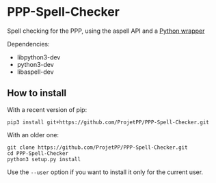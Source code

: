 # PPP-Spell-Checker

Spell checking for the PPP, using the aspell API and a [Python wrapper](https://github.com/WojciechMula/aspell-python)

Dependencies:
* libpython3-dev
* python3-dev
* libaspell-dev

<!--[![Build Status](https://scrutinizer-ci.com/g/ProjetPP/PPP-Spell-Checker/badges/build.png?b=master)](https://scrutinizer-ci.com/g/ProjetPP/PPP-Spell-Checker/build-status/master)-->
<!--[![Code Coverage](https://scrutinizer-ci.com/g/ProjetPP/PPP-Spell-Checker/badges/coverage.png?b=master)](https://scrutinizer-ci.com/g/ProjetPP/PPP-Spell-Checker/?branch=master)-->
<!--[![Scrutinizer Code Quality](https://scrutinizer-ci.com/g/ProjetPP/PPP-Spell-Checker/badges/quality-score.png?b=master)](https://scrutinizer-ci.com/g/ProjetPP/PPP-Spell-Checker/?branch=master)-->

## How to install

With a recent version of pip:

```
pip3 install git+https://github.com/ProjetPP/PPP-Spell-Checker.git
```

With an older one:

```
git clone https://github.com/ProjetPP/PPP-Spell-Checker.git
cd PPP-Spell-Checker
python3 setup.py install
```

Use the `--user` option if you want to install it only for the current user.

